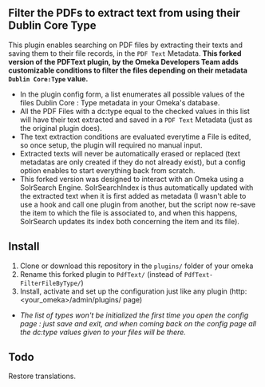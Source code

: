 ## Filter the PDFs to extract text from using their Dublin Core Type     

This plugin enables searching on PDF files by extracting their texts and saving them to their file records, in the  `PDF Text` Metadata.
**This forked version of the PDFText plugin, by the Omeka Developers Team adds customizable conditions to filter the files depending on their metadata `Dublin Core:Type` value.**

* In the plugin config form, a list enumerates all possible values of the files Dublin Core : Type metadata in your Omeka's database.
* All the PDF Files with a dc:type  equal to the checked values in this list will have their text extracted and saved in a `PDF Text` Metadata (just as the original plugin does).
* The text extraction conditions are evaluated everytime a File is edited, so once setup, the plugin will required no manual input.  
* Extracted texts will never be automatically erased or replaced (text metadatas are only created if they do not already exist), but a config option enables to start everything back from scratch.
* This forked version was designed to interact with an Omeka using a SolrSearch Engine. SolrSearchIndex is thus automatically updated with the extracted text when it is first added as metadata (I wasn't able to use a hook and call one plugin from another, but the script now re-save the item to which the file is associated to, and when this happens, SolrSearch updates its index both concerning the item and its file).

## Install

1. Clone or download this repository in the  `plugins/` folder of your omeka
2. Rename this forked plugin to `PdfText/` (instead of `PdfText-FilterFileByType/`)
3. Install, activate and set up the configuration just like any plugin (http:<your_omeka>/admin/plugins/ page)
* *The list of types won't be initialized the first time you open the config page : just save and exit, and when coming back on the config page all the dc:type values given to your files will be there.*

## Todo

Restore translations.
